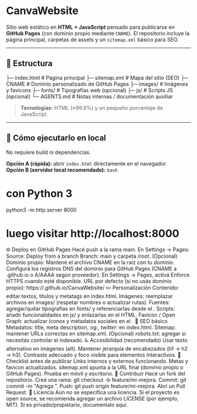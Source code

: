 # CanvaWebsite

Sitio web estático en **HTML + JavaScript** pensado para publicarse en **GitHub Pages** (con dominio propio mediante `CNAME`). El repositorio incluye la página principal, carpetas de assets y un `sitemap.xml` básico para SEO.

---

## 📁 Estructura


├─ index.html # Página principal
├─ sitemap.xml # Mapa del sitio (SEO)
├─ CNAME # Dominio personalizado de GitHub Pages
├─ images/ # Imágenes y favicons
├─ fonts/ # Tipografías web (opcional)
├─ js/ # Scripts JS (opcional)
└─ AGENTS.md # Notas internas / documentación auxiliar

> **Tecnologías:** HTML (≈99.8%) y un pequeño porcentaje de JavaScript.

---

## 🚀 Cómo ejecutarlo en local

No requiere build ni dependencias.

**Opción A (rápida):** abrir `index.html` directamente en el navegador.  
**Opción B (servidor local recomendado):**
```bash```
# con Python 3
python3 -m http.server 8000
# luego visitar http://localhost:8000


🌐 Deploy en GitHub Pages
Hacé push a la rama main.
En Settings → Pages:
Source: Deploy from a branch
Branch: main y carpeta /root.
(Opcional) Dominio propio:
Mantené el archivo CNAME en la raíz con tu dominio.
Configurá los registros DNS del dominio para GitHub Pages (CNAME a <usuario>.github.io o A/AAAA según proveedor).
En Settings → Pages, activá Enforce HTTPS cuando esté disponible.
URL por defecto (si no usás dominio propio):
https://<tu-usuario>.github.io/CanvaWebsite/
✏️ Personalización
Contenido: editar textos, títulos y metatags en index.html.
Imágenes: reemplazar archivos en images/ (respetar nombres o actualizar rutas).
Fuentes: agregar/quitar tipografías en fonts/ y referenciarlas desde el <head>.
Scripts: añadir funcionalidades en js/ y enlazarlas en el HTML.
Favicon / Open Graph: actualizar íconos y metadatos sociales en el <head>.
🔎 SEO básico
Metadatos: title, meta description, og:*, twitter:* en index.html.
Sitemap: mantener URLs correctas en sitemap.xml.
(Opcional) robots.txt: agregar si necesitás controlar el indexado.
♿ Accesibilidad (recomendado)
Usar texto alternativo en imágenes (alt).
Mantener jerarquía de encabezados (h1 → h2 → h3).
Contraste adecuado y foco visible para elementos interactivos.
🧪 Checklist antes de publicar
 Links internos y externos funcionando.
 Metas y favicon actualizados.
 sitemap.xml apunta a la URL final (dominio propio o GitHub Pages).
 Prueba en móvil y escritorio.
🤝 Contribuir
Hacé un fork del repositorio.
Creá una rama: git checkout -b feature/mi-mejora.
Commit: git commit -m "Agrega <mi-mejora>".
Push: git push origin feature/mi-mejora.
Abrí un Pull Request.
📜 Licencia
Aún no se especifica una licencia. Si el proyecto es open source, se recomienda agregar un archivo LICENSE (por ejemplo, MIT). Si es privado/propietario, documentalo aquí.
